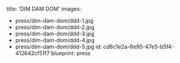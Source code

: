 title: 'DIM DAM DOM'
images:
  - press/dim-dam-dom/ddd-1.jpg
  - press/dim-dam-dom/ddd-2.jpg
  - press/dim-dam-dom/ddd-3.jpg
  - press/dim-dam-dom/ddd-4.jpg
  - press/dim-dam-dom/ddd-5.jpg
id: cd6c1e2a-6e95-47e5-b5f4-412642cf51f7
blueprint: press
